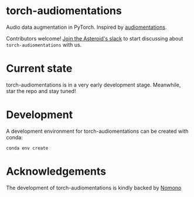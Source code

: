 # torch-audiomentations
Audio data augmentation in PyTorch. Inspired by [audiomentations](https://github.com/iver56/audiomentations).


Contributors welcome! 
[Join the Asteroid's slack](https://join.slack.com/t/asteroid-dev/shared_invite/zt-cn9y85t3-QNHXKD1Et7qoyzu1Ji5bcA)
to start discussing about `torch-audiomentations` with us.

# Current state

torch-audiomentations is in a very early development stage. Meanwhile, star the repo and stay tuned!

# Development

A development environment for torch-audiomentations can be created with conda:

`conda env create`

# Acknowledgements

The development of torch-audiomentations is kindly backed by [Nomono](https://nomono.co/)
